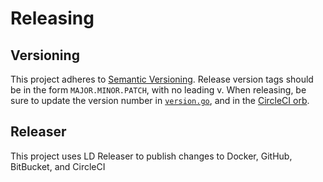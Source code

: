 # Releasing

## Versioning
This project adheres to [Semantic Versioning](http://semver.org). Release version tags should be in the form `MAJOR.MINOR.PATCH`, with no leading v. When releasing, be sure to update the version number in [`version.go`](https://github.com/launchdarkly/gb-find-code-refs/blob/main/internal/version/version.go), and in the [CircleCI orb](https://github.com/launchdarkly/gb-find-code-refs/blob/main/build/package/circleci/orb.yml).

## Releaser

This project uses LD Releaser to publish changes to Docker, GitHub, BitBucket, and CircleCI
